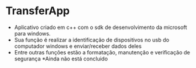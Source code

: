 # TransferApp
- Aplicativo criado em c++ com o sdk de desenvolvimento da microsoft para windows.
-  Sua função é realizar a identificação de dispositivos no usb do computador windows e enviar/receber dados deles
-  Entre outras funções estão a formatação, manutenção e verificação de segurança
*Ainda não está concluido
